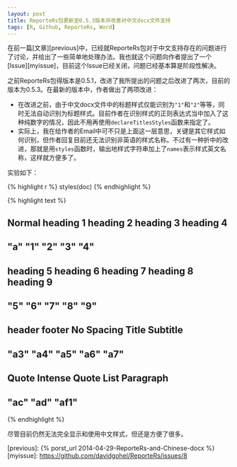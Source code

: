 ```yaml
---
layout: post
title: ReporteRs包更新至0.5.3版本并改善对中文docx文件支持
tags: [R, Github, ReporteRs, Word]
---
```


在前一篇[文章][previous]中，已经就ReporteRs包对于中文支持存在的问题进行了讨论，并给出了一些简单地处理办法。我也就这个问题向作者提出了一个[Issue][myissue]，目前这个Issue已经关闭，问题已经基本算是阶段性解决。

之前ReporteRs包得版本是0.5.1，改进了我所提出的问题之后改进了两次，目前的版本为0.5.3。在最新的版本中，作者做出了两项改进：

- 在改进之前，由于中文docx文件中的标题样式仅能识别为`"1"`和`"2"`等等，同时无法自动识别为标题样式。目前作者在识别样式的正则表达式当中加入了这种纯数字的情况，因此不用再使用`declareTitlesStyles`函数来指定了。
- 实际上，我在给作者的Email中可不只是上面这一层意思，关键是其它样式如何识别，但作者回复目前还无法识别非英语的样式名称。不过有一种折中的改进，那就是用`styles`函数时，输出地样式字符串加上了`names`表示样式英文名称，这样就方便多了。

实验如下：





{% highlight r %}
styles(doc)
{% endhighlight %}



{% highlight text %}
##         Normal      heading 1      heading 2      heading 3      heading 4 
##            "a"            "1"            "2"            "3"            "4" 
##      heading 5      heading 6      heading 7      heading 8      heading 9 
##            "5"            "6"            "7"            "8"            "9" 
##         header         footer     No Spacing          Title       Subtitle 
##           "a3"           "a4"           "a5"           "a6"           "a7" 
##          Quote  Intense Quote List Paragraph 
##           "ac"           "ad"          "af1"
{% endhighlight %}


尽管目前仍然无法完全显示和使用中文样式，但还是方便了很多。

[previous]: {% porst_url 2014-04-29-ReporteRs-and-Chinese-docx %}
[myissue]: https://github.com/davidgohel/ReporteRs/issues/8
